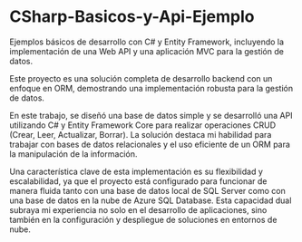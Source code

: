 # CSharp-Basicos-y-Api-Ejemplo
Ejemplos básicos de desarrollo con C# y Entity Framework, incluyendo la implementación de una Web API y una aplicación MVC para la gestión de datos.

Este proyecto es una solución completa de desarrollo backend con un enfoque en ORM, demostrando una implementación robusta para la gestión de datos.

En este trabajo, se diseñó una base de datos simple y se desarrolló una API utilizando C# y Entity Framework Core para realizar operaciones CRUD (Crear, Leer, Actualizar, Borrar). La solución destaca mi habilidad para trabajar con bases de datos relacionales y el uso eficiente de un ORM para la manipulación de la información.

Una característica clave de esta implementación es su flexibilidad y escalabilidad, ya que el proyecto está configurado para funcionar de manera fluida tanto con una base de datos local de SQL Server como con una base de datos en la nube de Azure SQL Database. Esta capacidad dual subraya mi experiencia no solo en el desarrollo de aplicaciones, sino también en la configuración y despliegue de soluciones en entornos de nube.
